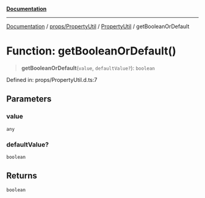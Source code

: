 [**Documentation**](../../../../../index.md)

***

[Documentation](../../../../../index.md) / [props/PropertyUtil](../../../index.md) / [PropertyUtil](../index.md) / getBooleanOrDefault

# Function: getBooleanOrDefault()

> **getBooleanOrDefault**(`value`, `defaultValue?`): `boolean`

Defined in: props/PropertyUtil.d.ts:7

## Parameters

### value

`any`

### defaultValue?

`boolean`

## Returns

`boolean`
